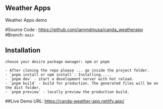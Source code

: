 ## Weather Apps

Weather Apps demo

#Source Code : https://github.com/iammdmusa/canda_weatherapp
#Branch: `main`

## Installation

`choose your desire package manager: npm or pnpm`

    - After cloning the repo please ... go inside the project folder.
    - `pnpm install or npm install`: Installing.....
    - `pnpm dev` - start a development server with hot reload.
    - `pnpm build` - build for production. The generated files will be on the dist folder.
    - `pnpm preview` - locally preview the production build.

##Live Demo
URL: https://canda-weather-app.netlify.app/
